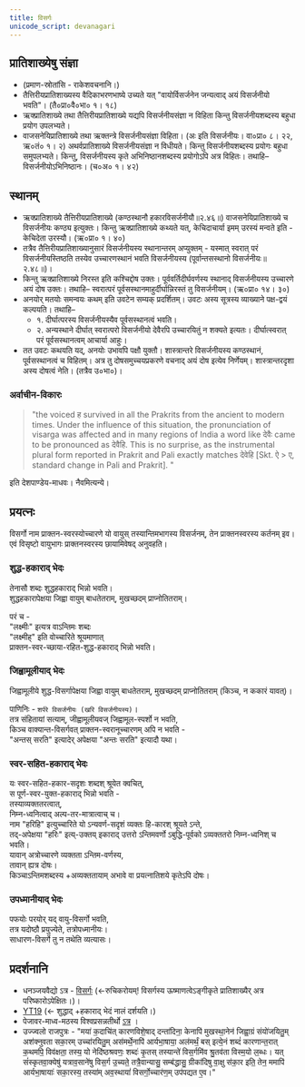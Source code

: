 ```yaml
---
title: विसर्गः
unicode_script: devanagari
---
```



## प्रातिशाख्येषु संज्ञा 
- (प्रमाण-स्रोतांसि - राकेशवचनानि।)
- तैत्तिरीयप्रातिशाख्यस्य वैदिकाभरणभाष्ये उच्यते यत् "वायोर्विसर्जनेन जन्यत्वाद् अयं विसर्जनीयो भवति"। (तै०प्रा०वै०भा० १। १८)
- ऋक्प्रातिशाख्ये तथा तैत्तिरीयप्रातिशाख्ये यद्यपि विसर्जनीयसंज्ञा न विहिता किन्तु विसर्जनीयशब्दस्य बहुधा प्रयोग उपलभ्यते।
- वाजसनेयिप्रातिशाख्ये तथा ऋक्तन्त्रे विसर्जनीयसंज्ञा विहिता। (अः इति विसर्जनीयः। वा०प्रा० ८। २२, ऋ०तं० १। २) अथर्वप्रातिशाख्ये विसर्जनीयसंज्ञा न विधीयते। किन्तु विसर्जनीयशब्दस्य प्रयोगः बहुधा समुपलभ्यते। किन्तु, विसर्जनीयस्य कृते अभिनिष्ठानशब्दस्य प्रयोगोऽपि अत्र विहितः। तथाहि– विसर्जनीयोऽभिनिष्ठानः। (च०अ० १। ४२)

## स्थानम् 
- ऋक्प्रातिशाख्ये तैत्तिरीयप्रातिशाख्ये (कण्ठस्थानौ हकारविसर्जनीयौ॥२.४६॥) वाजसनेयिप्रातिशाख्ये च विसर्जनीयः कण्ठ्य इत्युक्तः। किन्तु ऋक्प्रातिशाख्ये कथ्यते यत्, केचिदाचार्या इमम् उरस्यं मन्वते इति - केचिदेता उरस्यौ। (ऋ०प्रा० १। ४०)
- तत्रैव तैत्तिरीयप्रातिशाख्यानुसारं विसर्जनीयस्य स्थानान्तरम् अप्युक्तम् - यस्मात् स्वरात् परं विसर्जनीयस्तिष्ठति तस्येव उच्चारणस्थानं भवति विसर्जनीयस्य (पूर्वान्तसस्थानो विसर्जनीयः॥२.४८॥)।
- किन्तु ऋक्प्रातिशाख्ये निरस्त इति कश्चिद्दोष उक्तः। पूर्ववर्तिदीर्घवर्णस्य स्थानाद् विसर्जनीयस्य उच्चारणे अयं दोष उक्तः। तथाहि– स्वरात्परं पूर्वसस्थानमाहुर्दीर्घान्निरस्तं तु विसर्जनीयम्। (ऋ०प्रा० १४। ३०)
- अनयोर् मतयोः समन्वयः कथम् इति उवटेन सम्यक् प्रदर्शितम्। उवटः अस्य सूत्रस्य व्याख्याने पक्ष-द्वयं कल्पयति। तथाहि–
    - १. दीर्घात्परस्य विसर्जनीयस्यैव पूर्वसस्थानत्वं भवति।
    - २. अन्यस्थाने दीर्घात् स्वरात्परो विसर्जनीयो देवैरपि उच्चारयितुं न शक्यते इत्यतः। दीर्घात्स्वरात् परं पूर्वसस्थानत्वम् आचार्या आहुः।
- तत उवटः कथयति यद्, अनयोः उभावपि पक्षौ युक्तौ। शास्त्रान्तरे विसर्जनीयस्य कण्ठस्थानं, पूर्वसस्थानत्वं च विहितम्। अत्र तु दोषसमुच्चयप्रकरणे वचनाद् अयं दोष इत्येव निर्णेयम्। शास्त्रान्तरदृशा अस्य दोषत्वं नेति। (तत्रैव उ०भा०)।

### अर्वाचीन-विकारः
> "the voiced ह survived in all the Prakrits from the ancient to modern times.  Under the influence of this situation, the pronunciation of visarga was affected and in many regions of India a word like देवैः came to be pronounced as देवैहि.  This is no surprise, as the instrumental plural form reported in Prakrit and Pali exactly matches देवेहि [Skt. ऐ > ए, standard change in Pali and Prakrit]. "

इति देशपाण्डेय-माधवः। नैवमित्यन्ये।


## प्रयत्नः
विसर्गो नाम प्राक्तन-स्वरस्योच्चारणे यो वायुस् तस्यान्तिमभागस्य विसर्जनम्, तेन प्राक्तनस्वरस्य कर्तनम् इव। एवं विसृष्टो वायुभागः प्राक्तनस्वरस्य छायामिवेषद् अनुवहति।

### शुद्ध-हकाराद् भेदः
तेनासौ शब्दः शुद्धहकाराद् भिन्नो भवति।  
शुद्धहकारापेक्षया जिह्वा वायुम् बाधतेतराम्, मुखच्छदम् प्राप्नोतितराम्।  

परं च -  
"लक्ष्मीः" इत्यत्र वाऽन्तिमः शब्दः  
"लक्ष्मीह्" इति वोच्चारिते श्रूयमाणात्   
प्राक्तन-स्वर-च्छाया-रहित-शुद्ध-हकाराद् भिन्नो भवति।

### जिह्वामूलीयाद् भेदः
जिह्वामूलीये शुद्ध-विसर्गापेक्षया जिह्वा वायुम् बाधतेतराम्, मुखच्छदम् प्राप्नोतितराम् (किञ्च, न ककारं यावत्)।

पाणिनिः - `शर्परे विसर्जनीयः (खरि विसर्जनीयस्य)`।  
तत्र संहितायां सत्याम्, जीह्वामूलीयवज् जिह्वामूल-स्पर्शो न भवति,  
किञ्च वाक्यान्त-विसर्गवत् प्राक्तन-स्वरानूच्चारणम् अपि न भवति -  
"अन्तस् सरति" इत्यादेर् अपेक्षया "अन्तः सरति" इत्यादौ यथा।

### स्वर-सहित-हकाराद् भेदः
यः स्वर-सहित-हकार-सदृशः शब्दश् श्रूयेत क्वचित्,  
स पूर्ण-स्वर-युक्त-हकाराद् भिन्नो भवति -  
तस्याव्यक्ततरत्वात्,  
निम्न-ध्वनित्वाद् अल्प-तर-मात्रात्वाच् च।  
नाम "हरिहि" इत्युच्चारिते यो ऽन्यवर्ण-सदृशं व्यक्तः हि-कारश् श्रूयते ऽन्ते,  
तद्-अपेक्षया "हरिः" इत्य्-उक्तय् इकाराद् उत्तरो ऽन्तिमवर्णो ऽबुद्धि-पूर्वको ऽव्यक्ततरो निम्न-ध्वनिश् च भवति।  
यावान् अत्रोच्चारणे व्यक्तता ऽन्तिम-वर्णस्य,  
तावान् ह्यत्र दोषः।  
किञ्चाऽन्तिमशब्दस्य +अव्यक्ततायाम् अभावे वा प्रयत्नातिशये कृतेऽपि दोषः।


### उपध्मानीयाद् भेदः
पफयोः परयोर् यद् वायु-विसर्गो भवति,  
तत्र यदोष्ठौ प्रयुज्येते, तत्रोपध्मानीयः।  
साधारण-विसर्गे तु न तथेति व्यत्यासः। 

## प्रदर्शनानि
- धनञ्जयवैद्यो ऽत्र - [विसर्गः](http://deejayvaidya.tumblr.com/post/42427555259/sanskrit-pronunciation-podcast-6-visarga) (<-रुचिकरोयम्! विसर्गस्य ऊष्माणत्वेऽङ्गीकृते प्रातिशाख्यैर् अत्र परिष्कारोऽपेक्षितः।)।
- [YT19](https://www.youtube.com/watch?v=BTzqFzFsWS0&feature=youtu.be) (<- शुद्धाद् +हकाराद् भेदं नालं दर्शयति।)
- पेजावर-माध्व-मठस्य विश्वप्रसन्नतीर्थो [ऽत्र](https://www.youtube.com/watch?v=dSY_ZOtTjuM&list=PL-L4Wguz-JM7dUqAVrvXg6F2q6Z5mjFu9&index=7) ।
- उज्ज्वलो राजपुत्रः - "मया॑ क॒दाचि॑त् कारणविशे॒षाद् दन्ता॑दिना॒ केनापि॑ मुखस्था॒नेन॑ जिह्वा॒ग्रं संयो॑जयितु॒म् अश॑क्नुवता सका॒रम् उच्चा॑रयितु॒म् अस॑मर्थे॒नापि॑ आर्यभा॒षाया॒ अल॑मर्थं॒ बस् इत्ये॒नं शब्दं॑ कारणान्त॒रात् क॒थमपि॒ विव॑क्षता॒ तस्य॒ यो नेदि॑ष्ठश्रवणः॒ शब्दः॑ कृ॒तस् तस्यान्ते॑ विस॒र्गमि॑व श्रु॒तव॑ता विस्म॒यो ल॒ब्धः। यत् सं॑स्कृतवा॒क्येषु॑ यत्राव॒साने॑षु विस॒र्ग उ॒च्यते॒ तत्रै॒वान्यासु॒ सम्ब॑द्धासु॒ ग्रीका॑दिषु वा॒क्षु स॑का॒र इति॒ तेन॒ ममापि॑ आर्यभा॒षायाः॑ सका॒रस्य॒ तस्या॑म् अव॒स्थायां॑ विसर्गो॒च्चार॑ण॒म् उप॑पद्यत ए॒व।"